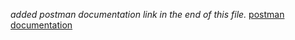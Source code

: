 _added postman documentation link in the end of this file._
[postman documentation](https://www.postman.com/chaudhuree/workspace/mern-portfolio-website/collection/20773865-f05302ad-74f6-4bfe-b816-2fd64d5d82ab?action=share&creator=20773865)

